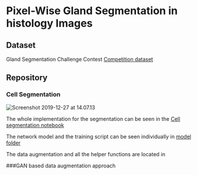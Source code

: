 # Pixel-Wise Gland Segmentation in histology Images

## Dataset

Gland Segmentation Challenge Contest [Competition dataset](https://warwick.ac.uk/fac/sci/dcs/research/tia/glascontest/)

## Repository

### Cell Segmentation

![Screenshot 2019-12-27 at 14.07.13](/Users/ek/DTU/3-semester/02456-deep-learning/deeplearning_project/images/Prediction_result.png)

The whole implementation for the segmentation can be seen in the [Cell segmentation notebook](https://github.com/eikekutz/deeplearning_project/blob/master/Cell_segmentation.ipynb)

The network model and the training script can be seen individually in [model folder](https://github.com/eikekutz/deeplearning_project/tree/master/model)

The data augmentation and all the helper functions are located in []()

###GAN based data augmentation approach

